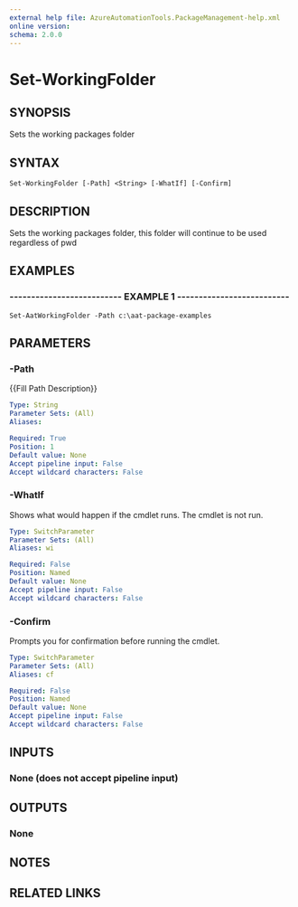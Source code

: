 ```yaml
---
external help file: AzureAutomationTools.PackageManagement-help.xml
online version: 
schema: 2.0.0
---
```


# Set-WorkingFolder

## SYNOPSIS
Sets the working packages folder

## SYNTAX

```
Set-WorkingFolder [-Path] <String> [-WhatIf] [-Confirm]
```

## DESCRIPTION
Sets the working packages folder, this folder will continue to be used regardless of pwd

## EXAMPLES

### -------------------------- EXAMPLE 1 --------------------------
```
Set-AatWorkingFolder -Path c:\aat-package-examples
```

## PARAMETERS

### -Path
{{Fill Path Description}}

```yaml
Type: String
Parameter Sets: (All)
Aliases: 

Required: True
Position: 1
Default value: None
Accept pipeline input: False
Accept wildcard characters: False
```

### -WhatIf
Shows what would happen if the cmdlet runs.
The cmdlet is not run.

```yaml
Type: SwitchParameter
Parameter Sets: (All)
Aliases: wi

Required: False
Position: Named
Default value: None
Accept pipeline input: False
Accept wildcard characters: False
```

### -Confirm
Prompts you for confirmation before running the cmdlet.

```yaml
Type: SwitchParameter
Parameter Sets: (All)
Aliases: cf

Required: False
Position: Named
Default value: None
Accept pipeline input: False
Accept wildcard characters: False
```

## INPUTS

### None (does not accept pipeline input)

## OUTPUTS

### None

## NOTES

## RELATED LINKS

